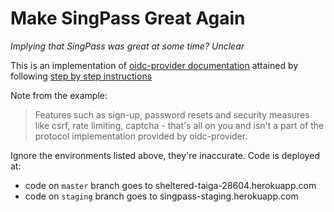 # Make SingPass Great Again

_Implying that SingPass was great at some time? Unclear_

This is an implementation of [oidc-provider documentation](https://github.com/panva/node-oidc-provider#oidc-provider)
attained by following [step by step instructions](https://github.com/panva/node-oidc-provider-example)

Note from the example:

> Features such as sign-up, password resets and security measures like csrf, rate limiting, captcha - that's all on you and isn't a part of the protocol implementation provided by oidc-provider.

Ignore the environments listed above, they're inaccurate. Code is deployed at:
- code on `master` branch goes to sheltered-taiga-28604.herokuapp.com
- code on `staging` branch goes to singpass-staging.herokuapp.com
